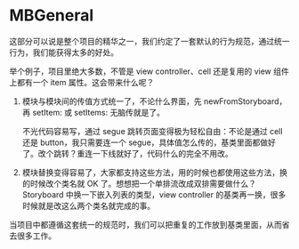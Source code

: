 # MBGeneral

这部分可以说是整个项目的精华之一，我们约定了一套默认的行为规范，通过统一行为，我们能获得太多的好处。

举个例子，项目里绝大多数，不管是 view controller、cell 还是复用的 view 组件上都有一个 item 属性。这会带来什么呢？

1. 模块与模块间的传值方式统一了，不论什么界面，先 newFromStoryboard，再 setItem: 或 setItems: 无脑传就是了。

    不光代码容易写，通过 segue 跳转页面变得极为轻松自由：不论是通过 cell 还是 button，我只需要连一个 segue，具体值怎么传的，基类里面都做好了。改个跳转？重连一下线就好了，代码什么的完全不用改。

2. 模块替换变得容易了，大家都支持这些方法，用的时候也都使用这些方法，换的时候改个类名就 OK 了。想想把一个单排流改成双排需要做什么？Storyboard 中换一下嵌入列表的类型，view controller 的基类再一换，很多时候就是改这么两个类名就完成的事。

当项目中都遵循这套统一的规范时，我们可以把重复的工作放到基类里面，从而省去很多工作。

